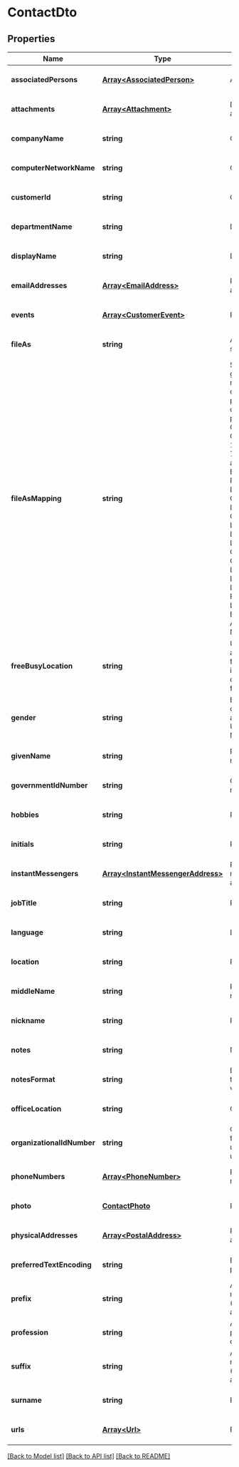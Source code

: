 
# ContactDto

## Properties
Name | Type | Description | Notes
------------ | ------------- | ------------- | -------------
**associatedPersons** | [**Array&lt;AssociatedPerson&gt;**](AssociatedPerson.md) | Associated persons.              | [optional] [default to undefined]
**attachments** | [**Array&lt;Attachment&gt;**](Attachment.md) | Document attachments.              | [optional] [default to undefined]
**companyName** | **string** | Company name.              | [optional] [default to undefined]
**computerNetworkName** | **string** | Computer network.              | [optional] [default to undefined]
**customerId** | **string** | Customer id.              | [optional] [default to undefined]
**departmentName** | **string** | Department name.              | [optional] [default to undefined]
**displayName** | **string** | Display name.              | [optional] [default to undefined]
**emailAddresses** | [**Array&lt;EmailAddress&gt;**](EmailAddress.md) | Person's email addresses.              | [optional] [default to undefined]
**events** | [**Array&lt;CustomerEvent&gt;**](CustomerEvent.md) | Person's events.              | [optional] [default to undefined]
**fileAs** | **string** | A name used for sorting.              | [optional] [default to undefined]
**fileAsMapping** | **string** | Specifies how to generate and recompute the value of the dispidFileAs property when other contact name properties change. Coincides MS-OXPROPS revision 16.2 from 7/31/2014. Enum, available values: Empty, DisplayName, FirstName, LastName, Organization, LastFirstMiddle, OrgLastFirstMiddle, LastFirstMiddleOrg, LastFirstMiddle2, LastFirstMiddle3, OrgLastFirstMiddle2, OrgLastFirstMiddle3, LastFirstMiddleOrg2, LastFirstMiddleOrg3, LastFirstMiddleGen, FirstMiddleLastGen, LastFirstMiddleGen2, BestMatch, AccordingToLocale, None | [default to undefined]
**freeBusyLocation** | **string** | URL path from which a client can retrieve free/busy information for the contact as an iCal file.              | [optional] [default to undefined]
**gender** | **string** | Enum defines gender of a person. Enum, available values: Unspecified, Female, Male | [default to undefined]
**givenName** | **string** | Person's given name.              | [optional] [default to undefined]
**governmentIdNumber** | **string** | Government id number.              | [optional] [default to undefined]
**hobbies** | **string** | Person's hobbies.              | [optional] [default to undefined]
**initials** | **string** | Person's initials.              | [optional] [default to undefined]
**instantMessengers** | [**Array&lt;InstantMessengerAddress&gt;**](InstantMessengerAddress.md) | Person's instant messenger addresses.              | [optional] [default to undefined]
**jobTitle** | **string** | Person's job title.              | [optional] [default to undefined]
**language** | **string** | Language.              | [optional] [default to undefined]
**location** | **string** | Person's location.              | [optional] [default to undefined]
**middleName** | **string** | Person's middle name.              | [optional] [default to undefined]
**nickname** | **string** | Person's nickname.              | [optional] [default to undefined]
**notes** | **string** | Notes.              | [optional] [default to undefined]
**notesFormat** | **string** | Defines format of a text. Enum, available values: Text, Html | [default to undefined]
**officeLocation** | **string** | Office location.              | [optional] [default to undefined]
**organizationalIdNumber** | **string** | Contains an identifier for the mail user used within the mail user's organization.              | [optional] [default to undefined]
**phoneNumbers** | [**Array&lt;PhoneNumber&gt;**](PhoneNumber.md) | Person's phone numbers.              | [optional] [default to undefined]
**photo** | [**ContactPhoto**](ContactPhoto.md) | Person's photo.              | [optional] [default to undefined]
**physicalAddresses** | [**Array&lt;PostalAddress&gt;**](PostalAddress.md) | Person's physical addresses.              | [optional] [default to undefined]
**preferredTextEncoding** | **string** | Encoding for all text properties.              | [optional] [default to undefined]
**prefix** | **string** | A prefix of a full name such like Mr.(mister), Dr.(doctor) and so on.              | [optional] [default to undefined]
**profession** | **string** | A job position of a person in a company.              | [optional] [default to undefined]
**suffix** | **string** | A suffix of a full name such like Jr.(junior), Sr.(senior) and so on.              | [optional] [default to undefined]
**surname** | **string** | Person's surname.              | [optional] [default to undefined]
**urls** | [**Array&lt;Url&gt;**](Url.md) | Person's urls.              | [optional] [default to undefined]



[[Back to Model list]](README.md#documentation-for-models) [[Back to API list]](README.md#documentation-for-api-endpoints) [[Back to README]](README.md)
